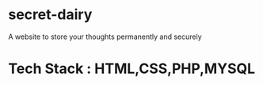 # secret-dairy
A website to store your thoughts permanently and securely
# Tech Stack : HTML,CSS,PHP,MYSQL
